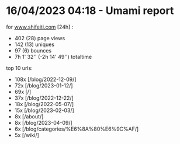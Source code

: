# 16/04/2023 04:18 - Umami report
for www.shifeiti.com [24h] :

 - 402 (28) page views
 - 142 (13) uniques
 - 97 (6) bounces
 - 7h 1' 32'' (-2h 14' 49'') totaltime


top 10 urls:
 - 108x [/blog/2022-12-09/]
 - 72x [/blog/2023-01-12/]
 - 69x [/]
 - 37x [/blog/2022-12-22/]
 - 18x [/blog/2022-05-07/]
 - 15x [/blog/2023-02-03/]
 - 8x [/about/]
 - 8x [/blog/2023-04-09/]
 - 6x [/blog/categories/%E6%8A%80%E6%9C%AF/]
 - 5x [/wiki/]


